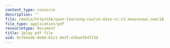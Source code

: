 ```yaml
---
content_type: resource
description: ''
file: /media/https%3A/open-learning-course-data-rc.s3.amazonaws.com/18-06sc-linear-algebra-fall-2011/9cfe4adbde8d61c1de3fe3bad764f25d_h9aDgvW59TU.pdf
file_type: application/pdf
resourcetype: Document
title: 3play pdf file
uid: 9cfe4adb-de8d-61c1-de3f-e3bad764f25d
---
```

